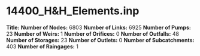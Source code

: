 # 14400_H&H_Elements.inp
**Title:** 
**Number of Nodes:** 6803
**Number of Links:** 6925
**Number of Pumps:** 23
**Number of Weirs:** 1
**Number of Orifices:** 0
**Number of Outfalls:** 48
**Number of Storages:** 23
**Number of Outlets:** 0
**Number of Subcatchments:** 403
**Number of Raingages:** 1
